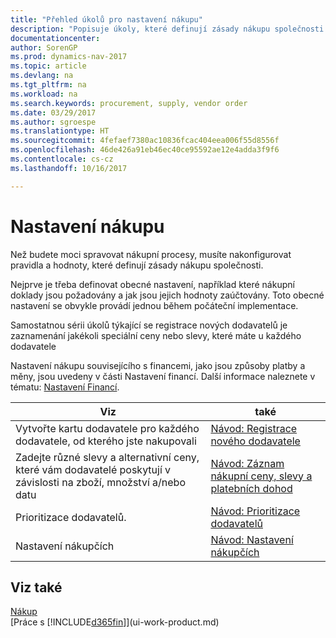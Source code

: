 ```yaml
---
title: "Přehled úkolů pro nastavení nákupu"
description: "Popisuje úkoly, které definují zásady nákupu společnosti a nastavují nákupní procesy."
documentationcenter: 
author: SorenGP
ms.prod: dynamics-nav-2017
ms.topic: article
ms.devlang: na
ms.tgt_pltfrm: na
ms.workload: na
ms.search.keywords: procurement, supply, vendor order
ms.date: 03/29/2017
ms.author: sgroespe
ms.translationtype: HT
ms.sourcegitcommit: 4fefaef7380ac10836fcac404eea006f55d8556f
ms.openlocfilehash: 46de426a91eb46ec40ce95592ae12e4adda3f9f6
ms.contentlocale: cs-cz
ms.lasthandoff: 10/16/2017

---
```

# <a name="setting-up-purchasing"></a>Nastavení nákupu
Než budete moci spravovat nákupní procesy, musíte nakonfigurovat pravidla a hodnoty, které definují zásady nákupu společnosti.

Nejprve je třeba definovat obecné nastavení, například které nákupní doklady jsou požadovány a jak jsou jejich hodnoty zaúčtovány. Toto obecné nastavení se obvykle provádí jednou během počáteční implementace.

Samostatnou sérii úkolů týkající se registrace nových dodavatelů je zaznamenání jakékoli speciální ceny nebo slevy, které máte u každého dodavatele

Nastavení nákupu souvisejícího s financemi, jako jsou způsoby platby a měny, jsou uvedeny v části Nastavení financí. Další informace naleznete v tématu: [Nastavení Financí](finance-setup-finance.md).

| Viz | také |
| --- | --- |
| Vytvořte kartu dodavatele pro každého dodavatele, od kterého jste nakupovali|[Návod: Registrace nového dodavatele](purchasing-how-register-new-vendors.md) |
| Zadejte různé slevy a alternativní ceny, které vám dodavatelé poskytují v závislosti na zboží, množství a/nebo datu |[Návod: Záznam nákupní ceny, slevy a platebních dohod](purchasing-how-record-purchase-price-discount-payment-agreements.md) |
| Prioritizace dodavatelů. |[Návod: Prioritizace dodavatelů](purchasing-how-prioritize-vendors.md) |
| Nastavení nákupčích |[Návod: Nastavení nákupčích](purchasing-how-setup-purchasers.md) |

## <a name="see-also"></a>Viz také
[Nákup](purchasing-manage-purchasing.md)  
[Práce s [!INCLUDE[d365fin](includes/d365fin_md.md)]](ui-work-product.md)

